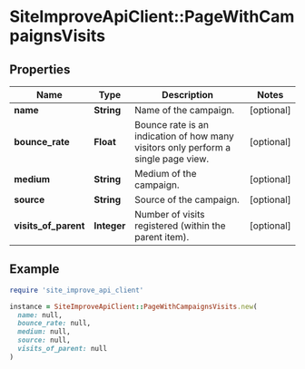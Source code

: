 # SiteImproveApiClient::PageWithCampaignsVisits

## Properties

| Name | Type | Description | Notes |
| ---- | ---- | ----------- | ----- |
| **name** | **String** | Name of the campaign. | [optional] |
| **bounce_rate** | **Float** | Bounce rate is an indication of how many visitors only perform a single page view. | [optional] |
| **medium** | **String** | Medium of the campaign. | [optional] |
| **source** | **String** | Source of the campaign. | [optional] |
| **visits_of_parent** | **Integer** | Number of visits registered (within the parent item). | [optional] |

## Example

```ruby
require 'site_improve_api_client'

instance = SiteImproveApiClient::PageWithCampaignsVisits.new(
  name: null,
  bounce_rate: null,
  medium: null,
  source: null,
  visits_of_parent: null
)
```

